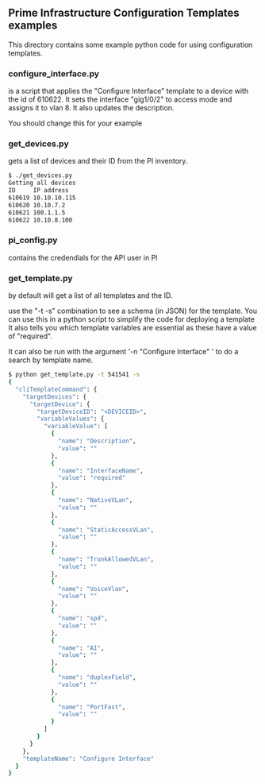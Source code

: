 ## Prime Infrastructure Configuration Templates examples

This directory contains some example python code for using configuration templates.

### configure_interface.py
is a script that applies the "Configure Interface" template to a device with the id of 610622.  It sets the interface "gig1/0/2" to access mode and assigns it to vlan 8.  It also updates the description.

You should change this for your example

### get_devices.py
gets a list of devices and their ID from the PI inventory.

``` bash
$ ./get_devices.py 
Getting all devices
ID     IP address
610619 10.10.10.115
610620 10.10.7.2
610621 100.1.1.5
610622 10.10.8.100
```

### pi_config.py
contains the credendials for the API user in PI

### get_template.py
by default will get a list of all templates and the ID.

use the "-t <id> -s" combination to see a schema (in JSON) for the template.  You can use this in a python script to simplify the code for deploying a template
It also tells you which template variables are essential as these have a value of "required".

It can also be run with the argument '-n "Configure Interface" ' to do a search by template name.

``` bash
$ python get_template.py -t 541541 -s
{
  "cliTemplateCommand": {
    "targetDevices": {
      "targetDevice": {
        "targetDeviceID": "<DEVICEID>", 
        "variableValues": {
          "variableValue": [
            {
              "name": "Description", 
              "value": ""
            }, 
            {
              "name": "InterfaceName", 
              "value": "required"
            }, 
            {
              "name": "NativeVLan", 
              "value": ""
            }, 
            {
              "name": "StaticAccessVLan", 
              "value": ""
            }, 
            {
              "name": "TrunkAllowedVLan", 
              "value": ""
            }, 
            {
              "name": "VoiceVlan", 
              "value": ""
            }, 
            {
              "name": "spd", 
              "value": ""
            }, 
            {
              "name": "A1", 
              "value": ""
            }, 
            {
              "name": "duplexField", 
              "value": ""
            }, 
            {
              "name": "PortFast", 
              "value": ""
            }
          ]
        }
      }
    }, 
    "templateName": "Configure Interface"
  }
}


```

